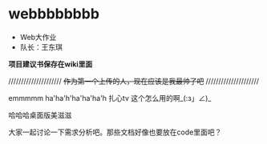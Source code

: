﻿# webbbbbbbb
* Web大作业
* 队长：王东琪

**项目建议书保存在wiki里面**

/////////////////////
<del>作为第一个上传的人，现在应该是我最帅了吧</del>
/////////////////////

emmmmm
ha'ha'h'ha'ha'ha'h
扎心tv 这个怎么用的啊_(:з」∠)_

哈哈哈桌面版美滋滋

大家一起讨论一下需求分析吧。那些文档好像也要放在code里面吧？